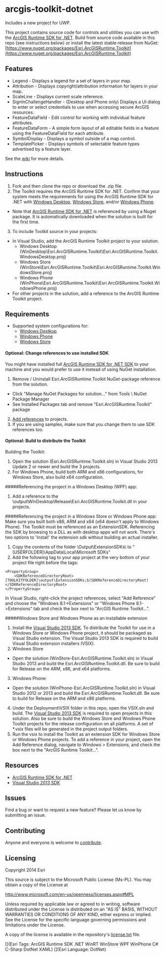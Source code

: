 # arcgis-toolkit-dotnet

Includes a new project for UWP.

This project contains source code for controls and utilities you can use with the [ArcGIS Runtime SDK for .NET](http://links.esri.com/dotnetsdk).   Build from source code available in this repo (see instructions below) or install the latest stable release from NuGet: [https://www.nuget.org/packages/Esri.ArcGISRuntime.Toolkit](https://www.nuget.org/packages/Esri.ArcGISRuntime.Toolkit)   

## Features

- Legend - Displays a legend for a set of layers in your map.
- Attribution - Displays copyright/attribution information for layers in your map.
- ScaleLine - Displays current scale reference.
- SignInChallengeHandler - (Desktop and Phone only) Displays a UI dialog to enter or select credentials to use when accessing secure ArcGIS resources.  
- FeatureDataField - Edit control for working with individual feature attributes.
- FeatureDataForm - A simple form layout of all editable fields in a feature using the FeatureDataField for each attribute.
- SymbolDisplay - Displays a symbol outside of a map control.
- TemplatePicker - Displays symbols of selectable feature types advertised by a feature layer. 

See the [wiki](https://github.com/Esri/arcgis-toolkit-dotnet/wiki) for more details.

## Instructions 

1. Fork and then clone the repo or download the .zip file.
2. The Toolkit requires the ArcGIS Runtime SDK for .NET.  Confirm that your system meets the requirements for using the ArcGIS Runtime SDK for .NET with [Windows Desktop](http://developers.arcgis.com/net/desktop/guide/system-requirements.htm), [Windows Store](http://developers.arcgis.com/net/store/guide/system-requirements.htm), and/or [Windows Phone](http://developers.arcgis.com/net/phone/guide/system-requirements.htm).  
 * Note that [ArcGIS Runtime SDK for .NET](http://esriurl.com/dotnetsdk) is referenced by using a Nuget package. It is automatically downloaded when the solution is built for the first time.
3. To include Toolkit source in your projects:
 *  In Visual Studio, add the ArcGIS Runtime Toolkit project to your solution. 
    - Windows Desktop (WinDesktop\Esri.ArcGISRuntime.Toolkit\Esri.ArcGISRuntime.Toolkit.WindowsDesktop.proj)
    - Windows Store	(WinStore\Esri.ArcGISRuntime.Toolkit\Esri.ArcGISRuntime.Toolkit.WindowsStore.proj)
    - Windows Phone (WinPhone\Esri.ArcGISRuntime.Toolkit\Esri.ArcGISRuntime.Toolkit.WindowsPhone.proj)
 *  For other projects in the solution, add a reference to the ArcGIS Runtime Toolkit project.

## Requirements

* Supported system configurations for: 
  * [Windows Destkop](http://developers.arcgis.com/net/desktop/guide/system-requirements.htm)
  * [Windows Phone](http://developers.arcgis.com/net/store/guide/system-requirements.htm)
  * [Windows Store](http://developers.arcgis.com/net/store/guide/system-requirements.htm)

#### Optional: Change references to use installed SDK
You might have installed full [ArcGIS Runtime SDK for .NET SDK](http://esriurl.com/dotnetsdk) to your machine and you would prefer to use it instead of using NuGet installation. 

1. Remove / Uninstall Esri.ArcGISRuntime.Toolkit NuGet-package reference from the solution.
  * Click "Manage NuGet Packages for solution..." from Tools \ NuGet Package Manager
  * See Installed Packages tab and remove "Esri.ArcGISRuntime.Toolkit" package
2. [Add references](https://developers.arcgis.com/net/desktop/guide/add-arcgis-runtime-sdk-references.htm) to projects. 
3. If you are using samples, make sure that you change them to use SDK references too.


#### Optional: Build to distribute the Toolkit
Building the Toolkit:

1.  Open the solution (Esri.ArcGISRuntime.Toolkit.sln) in Visual Studio 2013 Update 2 or newer and build the 3 projects.
2.  For Windows Phone, build both ARM and x86 configurations, for Windows Store, also build x64 configuration.

#####Referencing the project in a Windows Desktop (WPF) app:
 
 1.  Add a reference to the \output\WinDesktop\Release\Esri.ArcGISRuntime.Toolkit.dll in your projects.  

#####Referencing the project in a Windows Store or Windows Phone app:
Make sure you built both x86, ARM and x64 (x64 doesn't apply to Windows Phone).
The Toolkit must be referenced as an ExtensionSDK. Referencing the SDK by browsing to a DLL as with desktop apps will not work.
There's two options to 'install' the extension sdk without building an actual installer.

1.  Copy the contents of the folder \Output\ExtensionSDKs\ to "[USERFOLDER]\AppData\Local\Microsoft SDKs\"
2.  Add the following tag to your app project at the very bottom of your project file right before the <Target> tags:
```
<PropertyGroup>
    <SDKReferenceDirectoryRoot>[TOOLKITFOLDER]\output\ExtensionSDKs;$(SDKReferenceDirectoryRoot)</SDKReferenceDirectoryRoot>
</PropertyGroup>
```
In Visual Studio, right-click the project references, select "Add Reference" and choose the "Windows 8.1->Extensions" or "Windows Phone 8.1->Extensions" tab and check the box next to "ArcGIS Runtime Toolkit...".

#####Windows Store and Windows Phone as an installable extension
 1. Install the [Visual Studio 2013 SDK](http://msdn.microsoft.com/en-us/library/bb166441.aspx).  To distribute the Toolkit for use in a Windows Store or Windows Phone project, it should be packaged as Visual Studio extension.  The Visual Studio 2013 SDK is required to build Visual Studio extension installers (VSIX). 
 2. Windows Store 
   *  Open the solution (WinStore-Esri.ArcGISRuntime.Toolkit.sln) in Visual Studio 2013 and build the Esri.ArcGISRuntime.Toolkit.dll.   Be sure to build for Release on the ARM, x86, and x64 platforms.
 3. Windows Phone: 
   *  Open the solution (WinPhone-Esri.ArcGISRuntime.Toolkit.sln) in Visual Studio 2012 or 2013 and build the Esri.ArcGISRuntime.Toolkit.dll.  Be sure to build for Release on the ARM and x86 platforms.
 4. Under the Deployment\VSIX folder in this repo, open the VSIX.sln and build.  The [Visual Studio 2013 SDK](http://msdn.microsoft.com/en-us/library/bb166441.aspx) is required to open projects in this solution.  Also be sure to build the Windows Store and Windows Phone Toolkit projects for the release configuration on all platforms.  A set of *.vsix files will be generated in the project output folders. 
 5. Run the vsix to install the Toolkit as an extension SDK for Windows Store or Windows Phone projects.  To add a reference in your project, open the Add Reference dialog, navigate to Windows > Extensions, and check the box next to the "ArcGIS Runtime Toolkit...". 

## Resources

* [ArcGIS Runtime SDK for .NET](http://esriurl/dotnetsdk)
* [Visual Studio 2013 SDK](http://www.microsoft.com/en-us/download/details.aspx?id=40758)

## Issues

Find a bug or want to request a new feature?  Please let us know by submitting an issue.

## Contributing

Anyone and everyone is welcome to [contribute](CONTRIBUTING.md).

## Licensing
Copyright 2014 Esri

This source is subject to the Microsoft Public License (Ms-PL).
You may obtain a copy of the License at

http://www.microsoft.com/en-us/openness/licenses.aspx#MPL

Unless required by applicable law or agreed to in writing, software
distributed under the License is distributed on an "AS IS" BASIS,
WITHOUT WARRANTIES OR CONDITIONS OF ANY KIND, either express or implied.
See the License for the specific language governing permissions and
limitations under the License.

A copy of the license is available in the repository's [license.txt]( https://raw.github.com/Esri/arcgis-toolkit-dotnet/master/license.txt) file.

[](Esri Tags: ArcGIS Runtime SDK .NET WinRT WinStore WPF WinPhone C# C-Sharp DotNet XAML)
[](Esri Language: DotNet)


